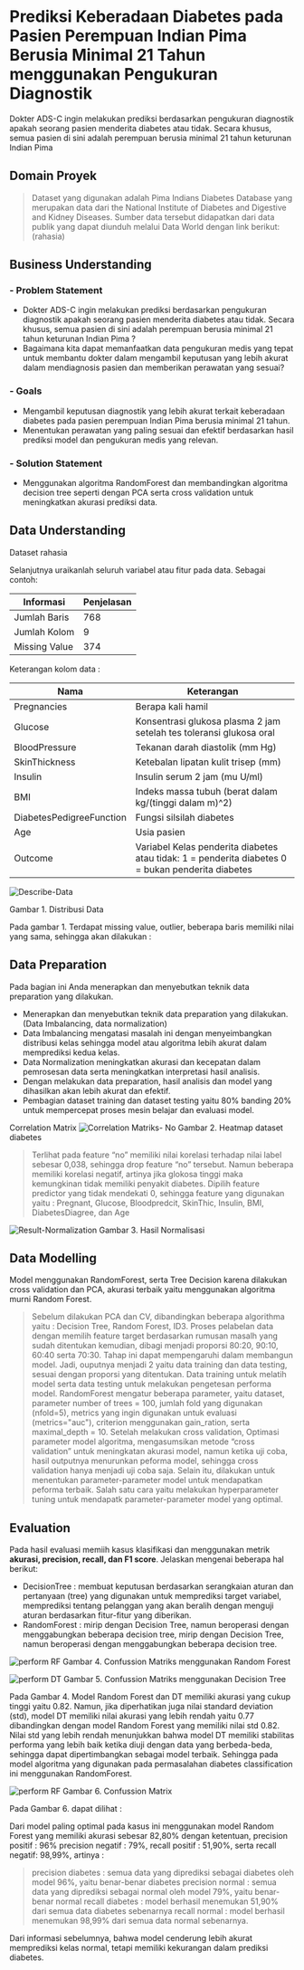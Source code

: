 #  Prediksi Keberadaan Diabetes pada Pasien Perempuan Indian Pima Berusia Minimal 21 Tahun menggunakan Pengukuran Diagnostik

Dokter ADS-C ingin melakukan prediksi berdasarkan pengukuran diagnostik apakah seorang pasien menderita diabetes atau tidak. Secara khusus, semua pasien di sini adalah perempuan berusia minimal 21 tahun keturunan Indian Pima 

## Domain Proyek

> Dataset yang digunakan adalah Pima Indians Diabetes Database yang merupakan data dari  the National Institute of Diabetes and Digestive and Kidney Diseases.
Sumber data tersebut didapatkan dari data publik yang dapat diunduh melalui Data World dengan link berikut: 
(rahasia)

## Business Understanding
### - Problem Statement
- Dokter ADS-C ingin melakukan prediksi berdasarkan pengukuran diagnostik apakah seorang pasien menderita diabetes atau tidak. Secara khusus, semua pasien di sini adalah perempuan berusia minimal 21 tahun keturunan Indian Pima ?
- Bagaimana kita dapat memanfaatkan data pengukuran medis yang tepat untuk membantu dokter dalam mengambil keputusan yang lebih akurat dalam mendiagnosis pasien dan memberikan perawatan yang sesuai?

### - Goals
- Mengambil keputusan diagnostik yang lebih akurat terkait keberadaan diabetes pada pasien perempuan Indian Pima berusia minimal 21 tahun.
- Menentukan perawatan yang paling sesuai dan efektif berdasarkan hasil prediksi model dan pengukuran medis yang relevan.

### - Solution Statement
- Menggunakan algoritma RandomForest dan membandingkan algoritma decision tree seperti dengan PCA serta cross validation untuk meningkatkan akurasi prediksi data.

## Data Understanding

Dataset rahasia

Selanjutnya uraikanlah seluruh variabel atau fitur pada data. Sebagai contoh:  

| Informasi | Penjelasan |
| ------ | ------ |
| Jumlah Baris | 768 |
| Jumlah Kolom | 9 |
| Missing Value | 374 |

Keterangan kolom data :

| Nama | Keterangan |
| ------ | ------ |
| Pregnancies | Berapa kali hamil |
| Glucose | Konsentrasi glukosa plasma 2 jam setelah tes toleransi glukosa oral |
| BloodPressure | Tekanan darah diastolik (mm Hg) |
| SkinThickness | Ketebalan lipatan kulit trisep (mm) |
| Insulin | Insulin serum 2 jam (mu U/ml) |
| BMI | Indeks massa tubuh (berat dalam kg/(tinggi dalam m)^2) |
| DiabetesPedigreeFunction | Fungsi silsilah diabetes |
| Age | Usia pasien |
| Outcome | Variabel Kelas penderita diabetes atau tidak: 1 = penderita diabetes 0 = bukan penderita diabetes |



![Describe-Data](https://github.com/mzfuadi97/Assosiate_DS/assets/70827786/246bf312-307a-4d0c-a386-ac274d9c23f5)

Gambar 1. Distribusi Data

Pada gambar 1. Terdapat missing value, outlier, beberapa baris memiliki nilai yang sama, sehingga akan dilakukan :


## Data Preparation
Pada bagian ini Anda menerapkan dan menyebutkan teknik data preparation yang dilakukan. 

- Menerapkan dan menyebutkan teknik data preparation yang dilakukan. (Data Imbalancing, data normalization)
- Data Imbalancing mengatasi masalah ini dengan menyeimbangkan distribusi kelas sehingga model atau algoritma lebih akurat dalam memprediksi kedua kelas.
- Data Normalization meningkatkan akurasi dan kecepatan dalam pemrosesan data serta meningkatkan interpretasi hasil analisis.
- Dengan melakukan data preparation, hasil analisis dan model yang dihasilkan akan lebih akurat dan efektif.
- Pembagian dataset training dan dataset testing yaitu 80% banding 20% untuk mempercepat proses mesin belajar dan evaluasi model.

Correlation Matrix
![Correlation Matriks- No](https://github.com/mzfuadi97/Assosiate_DS/assets/70827786/4712a150-da77-4a36-a83a-cf75828a3648)
Gambar 2. Heatmap dataset diabetes

> Terlihat pada feature “no” memiliki nilai korelasi terhadap nilai label sebesar 0,038, sehingga drop feature “no” tersebut. Namun beberapa memiliki korelasi negatif, artinya jika glokosa tinggi maka kemungkinan tidak memiliki penyakit diabetes.
> Dipilih feature predictor yang tidak mendekati 0, sehingga feature yang digunakan yaitu : Pregnant, Glucose, Bloodpredcit, SkinThic, Insulin, BMI, DiabetesDiagree, dan Age

![Result-Normalization](https://github.com/mzfuadi97/Assosiate_DS/assets/70827786/bef9b097-fa6c-4921-9860-149838189353)
Gambar 3. Hasil Normalisasi

## Data Modelling

Model menggunakan RandomForest, serta Tree Decision karena dilakukan cross validation dan PCA, akurasi terbaik yaitu menggunakan algoritma murni Random Forest. 

> Sebelum dilakukan PCA dan CV, dibandingkan beberapa algorithma yaitu : Decision Tree, Random Forest, ID3.
> Proses pelabelan data dengan memilih feature target berdasarkan rumusan masalh yang sudah ditentukan kemudian, dibagi menjadi proporsi 80:20, 90:10, 60:40 serta 70:30. Tahap ini dapat mempengaruhi dalam membangun model. Jadi, ouputnya menjadi 2 yaitu data training dan data testing, sesuai dengan proporsi yang ditentukan. Data training untuk melatih model serta data testing untuk melakukan pengetesan performa model.
> RandomForest mengatur beberapa parameter, yaitu dataset, parameter number of trees = 100, jumlah fold yang digunakan (nfold=5), metrics yang ingin digunakan untuk evaluasi (metrics="auc"), criterion menggunakan gain_ration, serta maximal_depth = 10.
> Setelah melakukan cross validation, Optimasi parameter model algoritma, mengasumsikan metode “cross validation” untuk meningkatan akurasi model, namun ketika uji coba, hasil outputnya menurunkan peforma model, sehingga cross validation hanya menjadi uji coba saja. Selain itu, dilakukan untuk menentukan parameter-parameter model untuk mendapatkan peforma terbaik. Salah satu cara yaitu melakukan hyperparameter tuning untuk mendapatk parameter-parameter model yang optimal.


## Evaluation

Pada hasil evaluasi memiih kasus klasifikasi dan menggunakan metrik **akurasi, precision, recall, dan F1 score**. Jelaskan mengenai beberapa hal berikut:


- DecisionTree :  membuat keputusan berdasarkan serangkaian aturan dan pertanyaan (tree) yang digunakan untuk memprediksi target variabel, memprediksi tentang pelanggan yang akan beralih dengan menguji aturan berdasarkan fitur-fitur yang diberikan.
- RandomForest : mirip dengan Decision Tree, namun beroperasi dengan menggabungkan beberapa decision tree, mirip dengan Decision Tree, namun beroperasi dengan menggabungkan beberapa decision tree.

![perform RF](https://github.com/mzfuadi97/Assosiate_DS/assets/70827786/212c5cb8-1bbe-44b7-b619-030b6c4ce7c9)
Gambar 4. Confussion Matriks menggunakan Random Forest

![perform DT](https://github.com/mzfuadi97/Assosiate_DS/assets/70827786/9f40877e-d7bf-42bc-903a-d916308aa98f)
Gambar 5. Confussion Matriks menggunakan Decision Tree

Pada Gambar 4. Model Random Forest dan DT memiliki akurasi yang cukup tinggi yaitu 0.82. Namun, jika diperhatikan juga nilai standard deviation (std), model DT memiliki nilai akurasi yang lebih rendah yaitu 0.77 dibandingkan dengan model Random Forest yang memiliki nilai std 0.82. Nilai std yang lebih rendah menunjukkan bahwa model DT memiliki stabilitas performa yang lebih baik ketika diuji dengan data yang berbeda-beda, sehingga dapat dipertimbangkan sebagai model terbaik. Sehingga pada model algoritma yang digunakan pada permasalahan diabetes classification ini menggunakan RandomForest.

![perform RF](https://github.com/mzfuadi97/Assosiate_DS/assets/70827786/8e62d8a7-0b59-4b42-b2fd-cbf8fb1f3bba)
Gambar 6. Confussion Matrix

Pada Gambar 6. dapat dilihat :


Dari model paling optimal pada kasus ini menggunakan model Random Forest yang memiliki akurasi sebesar 82,80% dengan ketentuan, precision positif : 96% precision negatif : 79%, recall positif : 51,90%, serta recall negatif: 98,99%, artinya :

> precision diabetes : semua data yang diprediksi sebagai diabetes oleh model 96%, yaitu benar-benar diabetes
> precision normal : semua data yang diprediksi sebagai normal oleh model 79%, yaitu benar-benar normal
> recall diabetes : model berhasil menemukan 51,90% dari semua data diabetes sebenarnya
> recall normal : model berhasil menemukan 98,99% dari semua data normal sebenarnya.

Dari informasi sebelumnya, bahwa model cenderung lebih akurat memprediksi kelas normal, tetapi memiliki kekurangan dalam prediksi diabetes.


